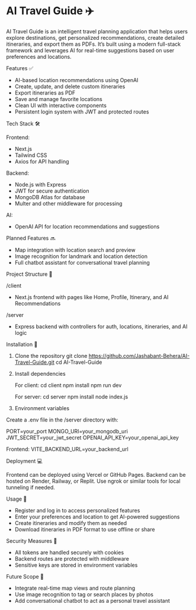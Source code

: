 # AI Travel Guide ✈️

AI Travel Guide is an intelligent travel planning application that helps users explore destinations, get personalized recommendations, create detailed itineraries, and export them as PDFs. It’s built using a modern full-stack framework and leverages AI for real-time suggestions based on user preferences and locations.

Features ✅

- AI-based location recommendations using OpenAI
- Create, update, and delete custom itineraries
- Export itineraries as PDF
- Save and manage favorite locations
- Clean UI with interactive components
- Persistent login system with JWT and protected routes

Tech Stack 🛠️

Frontend:
- Next.js
- Tailwind CSS
- Axios for API handling

Backend:
- Node.js with Express
- JWT for secure authentication
- MongoDB Atlas for database
- Multer and other middleware for processing

AI:
- OpenAI API for location recommendations and suggestions

Planned Features 🔜

- Map integration with location search and preview
- Image recognition for landmark and location detection
- Full chatbot assistant for conversational travel planning

Project Structure 📁

/client
- Next.js frontend with pages like Home, Profile, Itinerary, and AI Recommendations

/server
- Express backend with controllers for auth, locations, itineraries, and AI logic

Installation 🚀

1. Clone the repository
   git clone https://github.com/Jashabant-Behera/AI-Travel-Guide.git
   cd AI-Travel-Guide

2. Install dependencies

   For client:
   cd client
   npm install
   npm run dev

   For server:
   cd server
   npm install
   node index.js

3. Environment variables

Create a .env file in the /server directory with:

PORT=your_port
MONGO_URI=your_mongodb_uri
JWT_SECRET=your_jwt_secret
OPENAI_API_KEY=your_openai_api_key

Frontend:
VITE_BACKEND_URL=your_backend_url

Deployment 💻

Frontend can be deployed using Vercel or GitHub Pages.
Backend can be hosted on Render, Railway, or Replit.
Use ngrok or similar tools for local tunneling if needed.

Usage 🧭

- Register and log in to access personalized features
- Enter your preferences and location to get AI-powered suggestions
- Create itineraries and modify them as needed
- Download itineraries in PDF format to use offline or share

Security Measures 🔐

- All tokens are handled securely with cookies
- Backend routes are protected with middleware
- Sensitive keys are stored in environment variables

Future Scope 🚀

- Integrate real-time map views and route planning
- Use image recognition to tag or search places by photos
- Add conversational chatbot to act as a personal travel assistant


